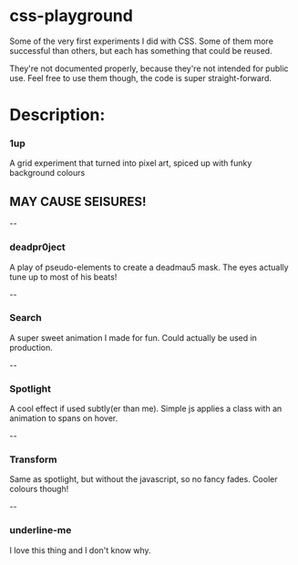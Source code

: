 # css-playground
Some of the very first experiments I did with CSS. 
Some of them more successful than others, but each has something that could be reused.

They're not documented properly, because they're not intended for public use.
Feel free to use them though, the code is super straight-forward.

# Description:

### 1up
A grid experiment that turned into pixel art, spiced up with funky background colours
## MAY CAUSE SEISURES!

--

### deadpr0ject
A play of pseudo-elements to create a deadmau5 mask. The eyes actually tune up to most of his beats!

--

### Search
A super sweet animation I made for fun. Could actually be used in production.

--

### Spotlight
A cool effect if used subtly(er than me). Simple js applies a class with an animation to spans on hover.

--

### Transform
Same as spotlight, but without the javascript, so no fancy fades. Cooler colours though!

--

### underline-me
I love this thing and I don't know why.
